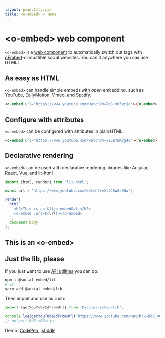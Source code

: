 ```yaml
---
layout: page.11ty.cjs
title: <o-embed> ⌲ Home
---
```


# &lt;o-embed> web component

`<o-embed>` is a [web component] to automatically switch out tags with
[oEmbed]-compatible social websites. You can it anywhere you can use HTML!

[web component]: https://developer.mozilla.org/en-US/docs/Web/Web_Components
[oembed]: https://oembed.com/

## As easy as HTML

<section class="columns">
  <div>

`<o-embed>` can handle simple embeds with _open_ embedding, such as YouTube, DailyMotion,
Vimeo, and Spotify.

```html
<o-embed url="https://www.youtube.com/watch?v=Bd8_vO5zrjo"></o-embed>
```

  </div>
  <div>

<o-embed url="https://www.youtube.com/watch?v=Bd8_vO5zrjo"></o-embed>

  </div>
</section>

## Configure with attributes

<section class="columns">
  <div>

`<o-embed>` can be configured with attributes in plain HTML.

```html
<o-embed url="https://www.youtube.com/watch?v=6e5B7EKVg48"></o-embed>
```

  </div>
  <div>

<o-embed url="https://www.youtube.com/watch?v=6e5B7EKVg48"></o-embed>

  </div>
</section>

## Declarative rendering

<section class="columns">
  <div>

`<o-embed>` can be used with declarative rendering libraries like Angular, React, Vue, and lit-html

```js
import {html, render} from 'lit-html';

const url = 'https://www.youtube.com/watch?v=XLOCQw5s9Uw';

render(
  html`
    <h2>This is an &lt;o-embed&gt;</h2>
    <o-embed .url=${url}></o-embed>
  `,
  document.body
);
```

  </div>
  <div>

<h2>This is an &lt;o-embed&gt;</h2>
<o-embed url="https://www.youtube.com/watch?v=XLOCQw5s9Uw"></o-embed>

  </div>
</section>

## Just the lib, please

If you just want to use [API utilities](/api/) you can do:

```bash
npm i @social-embed/lib
# or
yarn add @social-embed/lib
```

Then import and use as such:

```typescript
import {getYouTubeIdFromUrl} from '@social-embed/lib';

console.log(getYouTubeIdFromUrl('https://www.youtube.com/watch?v=Bd8_vO5zrjo'));
// output: Bd8_vO5zrjo
```

Demo: [CodePen](https://codepen.io/attachment/pen/VwPPrNq),
[jsfiddle](https://jsfiddle.net/gitpull/pcLagbsm/)
